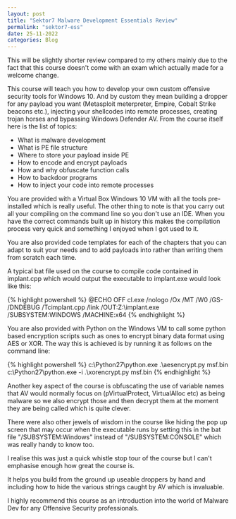 ```yaml
---
layout: post
title: "Sektor7 Malware Development Essentials Review"
permalink: "sektor7-ess"
date: 25-11-2022
categories: Blog
---
```


This will be  slightly shorter review compared to my others mainly due to the fact that this course doesn't come with an exam which actually made for a welcome change.

This course will teach you how to develop your own custom offensive security tools for Windows 10. And by custom they mean building a dropper for any payload you want (Metasploit meterpreter, Empire, Cobalt Strike beacons etc.), injecting your shellcodes into remote processes, creating trojan horses and bypassing Windows Defender AV. From the course itself here is the list of topics:

- What is malware development
- What is PE file structure
- Where to store your payload inside PE
- How to encode and encrypt payloads
- How and why obfuscate function calls
- How to backdoor programs
- How to inject your code into remote processes

You are provided with a Virtual Box Windows 10 VM with all the tools pre-installed which is really useful. The other thing to note is that you carry out all your compiling on the command line so you don't use an IDE. When you have the correct commands built up in history this makes the compilation process very quick and something I enjoyed when I got used to it.

You are also provided code templates for each of the chapters that you can adapt to suit your needs and to add payloads into rather than writing them from scratch each time.

A typical bat file used on the course to compile code contained in implant.cpp which would output the executable to implant.exe would look like this:  

{% highlight powershell %}
@ECHO OFF
cl.exe /nologo /Ox /MT /W0 /GS- /DNDEBUG /Tcimplant.cpp /link /OUT:Z:\implant.exe /SUBSYSTEM:WINDOWS /MACHINE:x64
{% endhighlight %}

You are also provided with Python on the Windows VM to call some python based encryption scripts such as ones to encrypt binary data format using AES or XOR. The way this is achieved is by running it as follows on the command line:

{% highlight powershell %}
c:\Python27\python.exe .\aesencrypt.py msf.bin
c:\Python27\python.exe -i .\xorencrypt.py msf.bin
{% endhighlight %}

Another key aspect of the course is obfuscating the use of variable names that AV would normally focus on (pVirtualProtect, VirtualAlloc etc) as being malware so we also encrypt those and then decrypt them at the moment they are being called which is quite clever.

There were also other jewels of wisdom in the course like hiding the pop up screen that may occur when the executable runs by setting this in the bat file "/SUBSYSTEM:Windows" instead of "/SUBSYSTEM:CONSOLE" which was really handy to know too. 

I realise this was just a quick whistle stop tour of the course but I can't emphasise enough how great the course is. 

It helps you build from the ground up useable droppers by hand and including how to hide the various strings caught by AV which is invaluable. 

I highly recommend this course as an introduction into the world of Malware Dev for any Offensive Security professionals. 









